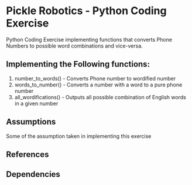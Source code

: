 # Pickle Robotics - Python Coding Exercise
Python Coding Exercise implementing functions that converts Phone Numbers to possible word combinations and vice-versa.

## Implementing the Following functions:
1. number_to_words() - Converts Phone number to wordified number
2. words_to_number() - Converts a number with a word to a pure phone number
3. all_wordifications() - Outputs all possible combination of English words in a given number

## Assumptions
Some of the assumption taken in implementing this exercise

## References

## Dependencies
